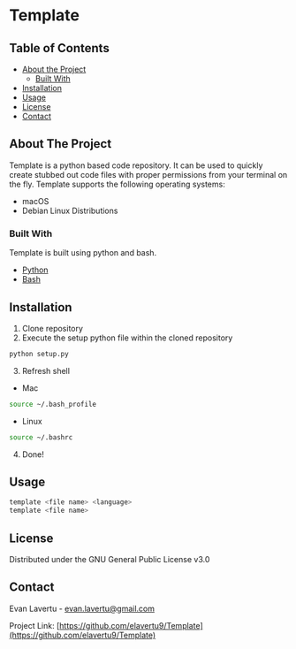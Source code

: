 # Template

<!-- TABLE OF CONTENTS -->
## Table of Contents

* [About the Project](#about-the-project)
  * [Built With](#built-with)
* [Installation](#installation)
* [Usage](#usage)
* [License](#license)
* [Contact](#contact)


<!-- ABOUT THE PROJECT -->
## About The Project
Template is a python based code repository. It can be used to quickly create stubbed out code files with proper permissions from your terminal on the fly. Template supports the following operating systems:
* macOS
* Debian Linux Distributions

### Built With
Template is built using python and bash.
* [Python](https://www.python.org/)
* [Bash](https://www.gnu.org/software/bash/)


<!-- GETTING STARTED -->
## Installation
1. Clone repository
2. Execute the setup python file within the cloned repository
```sh
python setup.py
```
3. Refresh shell
* Mac
```sh
source ~/.bash_profile
```
* Linux
```sh
source ~/.bashrc
```
4. Done!

<!-- USAGE EXAMPLES -->
## Usage
```sh
template <file name> <language>
template <file name>
```


<!-- LICENSE -->
## License
Distributed under the GNU General Public License v3.0


<!-- CONTACT -->
## Contact
Evan Lavertu - evan.lavertu@gmail.com

Project Link: [https://github.com/elavertu9/Template](https://github.com/elavertu9/Template)
